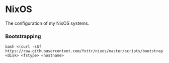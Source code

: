 # NixOS
The configuration of my NixOS systems.

### Bootstrapping
```
bash <(curl -sSf https://raw.githubusercontent.com/fxttr/nixos/master/scripts/bootstrap.sh) <disk> <fstype> <hostname>
```